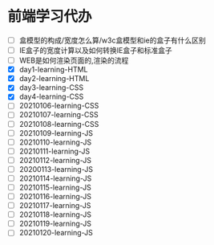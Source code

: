 <!-- TODO -->
# 前端学习代办

* [ ] 盒模型的构成/宽度怎么算/w3c盒模型和ie的盒子有什么区别
* [ ] IE盒子的宽度计算以及如何转换IE盒子和标准盒子
* [ ] WEB是如何渲染页面的,渲染的流程
* [x] day1-learning-HTML
* [x] day2-learning-HTML
* [x] day3-learning-CSS
* [x] day4-learning-CSS
* [ ] 20210106-learning-CSS
* [ ] 20210107-learning-CSS
* [ ] 20210108-learning-CSS
* [ ] 20210109-learning-JS
* [ ] 20210110-learning-JS
* [ ] 20210111-learning-JS
* [ ] 20210112-learning-JS
* [ ] 20200113-learning-JS
* [ ] 20210114-learning-JS
* [ ] 20210115-learning-JS
* [ ] 20210116-learning-JS
* [ ] 20210117-learning-JS
* [ ] 20210118-learning-JS
* [ ] 20210119-learning-JS
* [ ] 20210120-learning-JS
